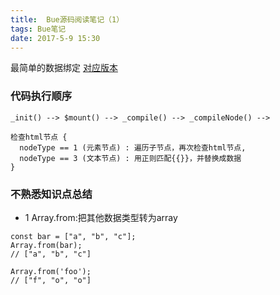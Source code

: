 ```yaml
---
title:  Bue源码阅读笔记（1）
tags: Bue笔记
date: 2017-5-9 15:30
---
```


最简单的数据绑定 [对应版本](https://github.com/youngwind/bue/tree/d7dedf6ff8b3cecd68903b878690fef2ef8f18c8)

### 代码执行顺序

```
_init() --> $mount() --> _compile() --> _compileNode() -->

检查html节点 {
  nodeType == 1 (元素节点) : 遍历子节点，再次检查html节点,
  nodeType == 3 (文本节点) : 用正则匹配{{}}，并替换成数据
}

```

### 不熟悉知识点总结

- 1 Array.from:把其他数据类型转为array

```
const bar = ["a", "b", "c"];
Array.from(bar);
// ["a", "b", "c"]

Array.from('foo');
// ["f", "o", "o"]
```
